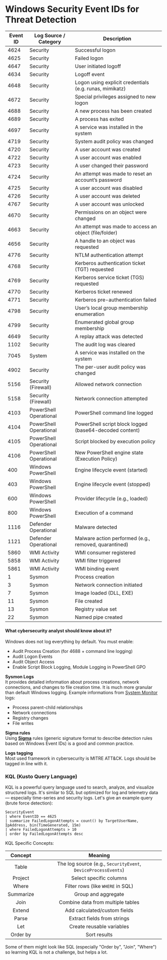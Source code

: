 # Windows Security Event IDs for Threat Detection

| Event ID | Log Source / Category | Description |
|----------|------------------------|-------------|
| 4624     | Security               | Successful logon |
| 4625     | Security               | Failed logon |
| 4647     | Security               | User initiated logoff |
| 4634     | Security               | Logoff event |
| 4648     | Security               | Logon using explicit credentials (e.g. runas, mimikatz) |
| 4672     | Security               | Special privileges assigned to new logon |
| 4688     | Security               | A new process has been created |
| 4689     | Security               | A process has exited |
| 4697     | Security               | A service was installed in the system |
| 4719     | Security               | System audit policy was changed |
| 4720     | Security               | A user account was created |
| 4722     | Security               | A user account was enabled |
| 4723     | Security               | A user changed their password |
| 4724     | Security               | An attempt was made to reset an account’s password |
| 4725     | Security               | A user account was disabled |
| 4726     | Security               | A user account was deleted |
| 4767     | Security               | A user account was unlocked |
| 4670     | Security               | Permissions on an object were changed |
| 4663     | Security               | An attempt was made to access an object (file/folder) |
| 4656     | Security               | A handle to an object was requested |
| 4776     | Security               | NTLM authentication attempt |
| 4768     | Security               | Kerberos authentication ticket (TGT) requested |
| 4769     | Security               | Kerberos service ticket (TGS) requested |
| 4770     | Security               | Kerberos ticket renewed |
| 4771     | Security               | Kerberos pre-authentication failed |
| 4798     | Security               | User’s local group membership enumeration |
| 4799     | Security               | Enumerated global group membership |
| 4649     | Security               | A replay attack was detected |
| 1102     | Security               | The audit log was cleared |
| 7045     | System                 | A service was installed on the system |
| 4902     | Security               | The per-user audit policy was changed |
| 5156     | Security (Firewall)    | Allowed network connection |
| 5158     | Security (Firewall)    | Network connection attempted |
| 4103     | PowerShell Operational | PowerShell command line logged |
| 4104     | PowerShell Operational | PowerShell script block logged (base64-decoded content) |
| 4105     | PowerShell Operational | Script blocked by execution policy |
| 4106     | PowerShell Operational | New PowerShell engine state (Execution Policy) |
| 400      | Windows PowerShell     | Engine lifecycle event (started) |
| 403      | Windows PowerShell     | Engine lifecycle event (stopped) |
| 600      | Windows PowerShell     | Provider lifecycle (e.g., loaded) |
| 800      | Windows PowerShell     | Execution of a command |
| 1116     | Defender Operational   | Malware detected |
| 1121     | Defender Operational   | Malware action performed (e.g., removed, quarantined) |
| 5860     | WMI Activity           | WMI consumer registered |
| 5858     | WMI Activity           | WMI filter triggered |
| 5861     | WMI Activity           | WMI binding event |
| 1        | Sysmon                 | Process creation |
| 3        | Sysmon                 | Network connection initiated |
| 7        | Sysmon                 | Image loaded (DLL, EXE) |
| 11       | Sysmon                 | File created |
| 13       | Sysmon                 | Registry value set |
| 22       | Sysmon                 | Named pipe created |

#### What cybersecurity analyst should know about it?
Windows does not log everything by default. You must enable:
- Audit Process Creation (for 4688 + command line logging)
- Audit Logon Events
- Audit Object Access
- Enable Script Block Logging, Module Logging in PowerShell GPO

<b>Sysmon Logs</b>  
It provides detailed information about process creations, network connections, and changes to file creation time. It is much more granular than default Windows logging. Example informations from <a href="https://learn.microsoft.com/en-us/sysinternals/downloads/sysmon">System Monitor</a> logs:  
- Process parent-child relationships
- Network connections
- Registry changes
- File writes
  
<b>Sigma rules</b>  
Using <a href="https://github.com/SigmaHQ/sigma">**Sigma**</a> rules (generic signature format to describe detection rules based on Windows Event IDs) is a good and common practice.  

<b>Logs tagging</b>  
Most used framework in cybersecurity is MITRE ATT&CK. Logs should be tagged in line with it.

### KQL (Kusto Query Language)
KQL is a powerful query language used to search, analyze, and visualize structured logs. It's similar to SQL but optimized for log and telemetry data — especially time-series and security logs. Let's give an example query (brute force detection):  
<pre><code>SecurityEvent
| where EventID == 4625  
| summarize FailedLogonAttempts = count() by TargetUserName, IpAddress, bin(TimeGenerated, 15m)  
| where FailedLogonAttempts > 10  
| order by FailedLogonAttempts desc</code></pre>  

KQL Specific Concepts:

| Concept     | Meaning                                                       |
| :-----------: | :-------------------------------------------------------------: |
| Table     | The log source (e.g., `SecurityEvent`, `DeviceProcessEvents`) |
| Project   | Select specific columns                                       |
| Where     | Filter rows (like `WHERE` in SQL)                             |
| Summarize | Group and aggregate                                           |
| Join      | Combine data from multiple tables                             |
| Extend    | Add calculated/custom fields                                  |
| Parse     | Extract fields from strings                                   |
| Let       | Create reusable variables                                     |
| Order by  | Sort results                                                  |  

Some of them might look like SQL (especially "Order by", "Join", "Where") so learning KQL is not a challenge, but helps a lot. 
